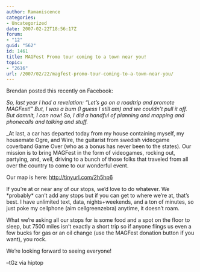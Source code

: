 ```yaml
---
author: Ramaniscence
categories:
- Uncategorized
date: 2007-02-22T18:56:17Z
forum:
- "12"
guid: "562"
id: 1461
title: MAGFest Promo tour coming to a town near you!
topic:
- "2616"
url: /2007/02/22/magfest-promo-tour-coming-to-a-town-near-you/
---
```


Brendan posted this recently on Facebook:

_So, last year I had a revelation: &#8220;Let&#8217;s go on a roadtrip and promote MAGFest!&#8221; But, I was a bum (I guess I still am) and we couldn&#8217;t pull it off. But damnit, I can now! So, I did a handful of planning and mapping and phonecalls and talking and stuff._
  
_At last, a car has departed today from my house containing myself, my housemate Ogre, and Wire, the guitarist from swedish videogame coverband Game Over (who as a bonus has never been to the states). Our mission is to bring MAGFest in the form of videogames, rocking out, partying, and, well, driving to a bunch of those folks that traveled from all over the country to come to our wonderful event.</p> 

Our map is here: <a target="_blank" href="http://tinyurl.com/2h5hp6">http://tinyurl.com/2h5hp6</a>

If you&#8217;re at or near any of our stops, we&#8217;d love to do whatever. We \*probably\* can&#8217;t add any stops but if you can get to where we&#8217;re at, that&#8217;s best. I have unlimited text, data, nights+weekends, and a ton of minutes, so just poke my cellphone (aim cellgreenzebra) anytime, it doesn&#8217;t roam.

What we&#8217;re asking all our stops for is some food and a spot on the floor to sleep, but 7500 miles isn&#8217;t exactly a short trip so if anyone flings us even a few bucks for gas or an oil change (use the MAGFest donation button if you want), you rock.

We&#8217;re looking forward to seeing everyone!
  
&#8211;tGz via hiptop</em>